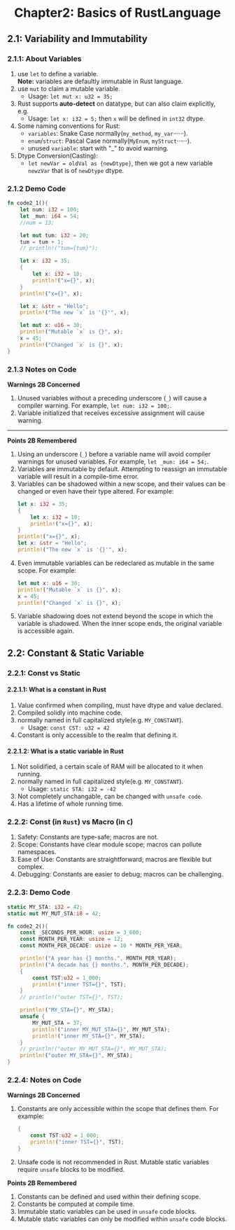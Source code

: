 # <center> Chapter2: Basics of RustLanguage


## 2.1: Variability and Immutability

### 2.1.1: About Variables
1. use `let` to define a variable.  
**Note:** variables are defaultly immutable in Rust language. 
2. use `mut` to claim a mutable variable.
    - Usage: `let mut x: u32 = 35;` 
3. Rust supports **auto-detect** on datatype, but can also claim explicitly, e.g.
    - Usage: `let x: i32 = 5;` then `x` will be defined in `int32` dtype.
4. Some naming conventions for Rust:
    - `variables`: Snake Case normally(`my_method`, `my_var`······).
    - `enum`/`struct`: Pascal Case normally(`MyEnum`, `myStruct`······).
    - unused `variable`: start with "_" to avoid warning.
5. Dtype Conversion(Casting):
    - `let newVar = oldVal as {newDtype}`, then we got a new variable `newzVar` that is of `newDtype` dtype.

### 2.1.2 Demo Code 
```rust
fn code2_1(){
    let num: i32 = 100;
    let _mun: i64 = 54;
    //num = 13;

    let mut tum: i32 = 20;
    tum = tum + 1;
    // println!("tum={tum}");

    let x: i32 = 35;
    {
        let x: i32 = 10;
        println!("x={}", x);
    }
    println!("x={}", x);

    let x: &str = "Hello";
    println!("The new `x` is '{}'", x);

    let mut x: u16 = 30;
    println!("Mutable `x` is {}", x);
    x = 45;
    println!("Changed `x` is {}", x);
}
```
### 2.1.3 Notes on Code
**Warnings 2B Concerned**
1. Unused variables without a preceding underscore (`_`) will cause a compiler warning. For example, `let num: i32 = 100;`.
2. Variable initialized that receives excessive assignment will cause warning.
- - -
**Points 2B Remembered**
1. Using an underscore (`_`) before a variable name will avoid compiler warnings for unused variables. For example, `let _mun: i64 = 54;`.
2. Variables are immutable by default. Attempting to reassign an immutable variable will result in a compile-time error.
3. Variables can be shadowed within a new scope, and their values can be changed or even have their type altered. For example:
   ```rust
   let x: i32 = 35;
   {
       let x: i32 = 10;
       println!("x={}", x);
   }
   println!("x={}", x);
   let x: &str = "Hello";
   println!("The new `x` is '{}'", x);
   ```
4. Even immutable variables can be redeclared as mutable in the same scope. For example:
   ```rust
   let mut x: u16 = 30;
   println!("Mutable `x` is {}", x);
   x = 45;
   println!("Changed `x` is {}", x);
   ```
5. Variable shadowing does not extend beyond the scope in which the variable is shadowed. When the inner scope ends, the original variable is accessible again.


## 2.2: Constant & Static Variable

### 2.2.1: Const vs Static
#### 2.2.1.1: What is a constant in Rust
1. Value confirmed when compiling, must have dtype and value declared.
2. Compiled solidly into machine code.
3. normally named in full capitalized style(e.g. `MY_CONSTANT`).
    - Usage: `const CST: u32 = 42`
4. Constant is only accessible to the realm that defining it.
#### 2.2.1.2: What is a static variable in Rust
1. Not solidified, a certain scale of RAM will be allocated to it when running.
2. normally named in full capitalized style(e.g. `MY_CONSTANT`).
    - Usage: `static STA: i32 = -42`
3. Not completely unchangable, can be changed with `unsafe code`.
4. Has a lifetime of whole running time.  

### 2.2.2: Const (in `Rust`) vs Macro (in `C`)
1. Safety: Constants are type-safe; macros are not.
2. Scope: Constants have clear module scope; macros can pollute namespaces.
3. Ease of Use: Constants are straightforward; macros are flexible but complex.
4. Debugging: Constants are easier to debug; macros can be challenging.

### 2.2.3: Demo Code
```rust
static MY_STA: i32 = 42;
static mut MY_MUT_STA:i8 = 42;

fn code2_2(){
    const _SECONDS_PER_HOUR: usize = 3_600;
    const MONTH_PER_YEAR: usize = 12;
    const MONTH_PER_DECADE: usize = 10 * MONTH_PER_YEAR;

    println!("A year has {} months.", MONTH_PER_YEAR);
    println!("A decade has {} months.", MONTH_PER_DECADE);
    {
        const TST:u32 = 1_000;
        println!("inner TST={}", TST);
    }
    // println!("outer TST={}", TST);

    println!("MY_STA={}", MY_STA);
    unsafe {
        MY_MUT_STA = 37;
        println!("inner MY_MUT_STA={}", MY_MUT_STA);
        println!("inner MY_STA={}", MY_STA);
    }
    // println!("outer MY_MUT_STA={}", MY_MUT_STA);
    println!("outer MY_STA={}", MY_STA);
}
```
### 2.2.4: Notes on Code
**Warnings 2B Concerned**
1. Constants are only accessible within the scope that defines them. For example:
   ```rust
   {
       const TST:u32 = 1_000;
       println!("inner TST={}", TST);
   }
   ```
2. Unsafe code is not recommended in Rust. Mutable static variables require `unsafe` blocks to be modified.

**Points 2B Remembered**
1. Constants can be defined and used within their defining scope.
2. Constants  be computed at compile time.
3. Immutable static variables can be used in `unsafe` code blocks.
4. Mutable static variables can only be modified within `unsafe` code blocks. 
